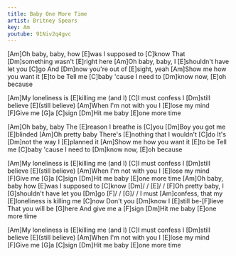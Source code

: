 ```yaml
---
title: Baby One More Time
artist: Britney Spears
key: Am
youtube: 91Niv2q4gvc
---
```

[Am]Oh baby, baby, how [E]was I supposed to [C]know
That [Dm]something wasn't [E]right here
[Am]Oh baby, baby, I [E]shouldn't have let you [C]go
And [Dm]now you're out of [E]sight, yeah
[Am]Show me how you want it [E]to be
Tell me [C]baby 'cause I need to [Dm]know now, [E]oh because

[Am]My loneliness is [E]killing me (and I)
[C]I must confess I [Dm]still believe [E](still believe)
[Am]When I'm not with you I [E]lose my mind
[F]Give me [G]a [C]sign
[Dm]Hit me baby [E]one more time

[Am]Oh baby, baby
The [E]reason I breathe is [C]you
[Dm]Boy you got me [E]blinded
[Am]Oh pretty baby
There's [E]nothing that I wouldn't [C]do
It's [Dm]not the way I [E]planned it
[Am]Show me how you want it [E]to be
Tell me [C]baby 'cause I need to [Dm]know now, [E]oh because

[Am]My loneliness is [E]killing me (and I)
[C]I must confess I [Dm]still believe [E](still believe)
[Am]When I'm not with you I [E]lose my mind
[F]Give me [G]a [C]sign
[Dm]Hit me baby [E]one more time
[Am]Oh baby, baby how [E]was I supposed to [C]know [Dm]/ / [E]/ /
[F]Oh pretty baby, I [G]shouldn't have let you [Dm]go [F]/ / [G]/ /
I must [Am]confess, that my [E]loneliness is killing me [C]now
Don't you [Dm]know I [E]still be-[F]lieve
That you will be [G]here
And give me a [F]sign
[Dm]Hit me baby [E]one more time

[Am]My loneliness is [E]killing me (and I)
[C]I must confess I [Dm]still believe [E](still believe)
[Am]When I'm not with you I [E]lose my mind
[F]Give me [G]a [C]sign
[Dm]Hit me baby [E]one more time